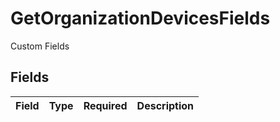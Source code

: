 # GetOrganizationDevicesFields

Custom Fields


## Fields

| Field       | Type        | Required    | Description |
| ----------- | ----------- | ----------- | ----------- |